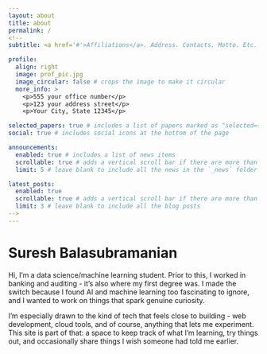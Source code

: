 ```yaml
---
layout: about
title: about
permalink: /
<!--
subtitle: <a href='#'>Affiliations</a>. Address. Contacts. Motto. Etc.

profile:
  align: right
  image: prof_pic.jpg
  image_circular: false # crops the image to make it circular
  more_info: >
    <p>555 your office number</p>
    <p>123 your address street</p>
    <p>Your City, State 12345</p>

selected_papers: true # includes a list of papers marked as "selected={true}"
social: true # includes social icons at the bottom of the page

announcements:
  enabled: true # includes a list of news items
  scrollable: true # adds a vertical scroll bar if there are more than 3 news items
  limit: 5 # leave blank to include all the news in the `_news` folder

latest_posts:
  enabled: true
  scrollable: true # adds a vertical scroll bar if there are more than 3 new posts items
  limit: 3 # leave blank to include all the blog posts
-->
---
```


# **Suresh** Balasubramanian

Hi, I’m a data science/machine learning student. Prior to this, I worked in banking and auditing - it’s also where my first degree was. I made the switch because I found AI and machine learning too fascinating to ignore, and I wanted to work on things that spark genuine curiosity.

I’m especially drawn to the kind of tech that feels close to building - web development, cloud tools, and of course, anything that lets me experiment. This site is part of that: a space to keep track of what I’m learning, try things out, and occasionally share things I wish someone had told me earlier.

